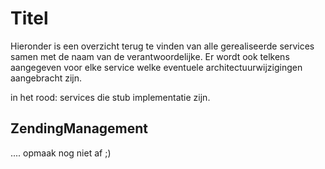 # Titel

Hieronder is een overzicht terug te vinden van alle gerealiseerde services samen met de naam van de verantwoordelijke.
Er wordt ook telkens aangegeven voor elke service welke eventuele architectuurwijzigingen aangebracht zijn.

in het rood: services die stub implementatie zijn.

## ZendingManagement

....
opmaak nog niet af ;)
